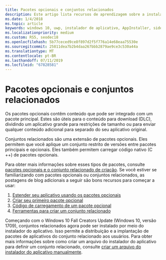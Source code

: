 ```yaml
---
title: Pacotes opcionais e conjuntos relacionados
description: Este artigo lista recursos de aprendizagem sobre a instalação conjuntos relacionados por meio do instalador do aplicativo.
ms.date: 1/4/2018
ms.topic: article
keywords: windows 10, uwp, instalador de aplicativo, AppInstaller, sideload, conjunto relacionado, pacotes opcionais
ms.localizationpriority: medium
ms.custom: RS5, seodec18
ms.openlocfilehash: 5b77ceced9ce8f897d2f5f776a14e68eaa75530e
ms.sourcegitcommit: 25811dea7b2b4daa267bbb2879ae9ce3c530a44a
ms.translationtype: MT
ms.contentlocale: pt-BR
ms.lasthandoff: 07/11/2019
ms.locfileid: "67828581"
---
```

# <a name="optional-packages-and-related-sets"></a>Pacotes opcionais e conjuntos relacionados

Os pacotes opcionais contêm conteúdo que pode ser integrado com um pacote principal. Estes são úteis para o conteúdo para download (DLC), dividindo um aplicativo grande para restrições de tamanho ou para enviar qualquer conteúdo adicional para separado do seu aplicativo original.

Conjuntos relacionados são uma extensão de pacotes opcionais. Eles permitem que você aplique um conjunto restrito de versões entre pacotes principais e opcionais. Eles também permitem carregar código nativo (C ++) de pacotes opcionais.

Para obter mais informações sobre esses tipos de pacotes, consulte [pacotes opcionais e o conjunto relacionado de criação](https://docs.microsoft.com/windows/uwp/packaging/optional-packages). Se você estiver se familiarizando com pacotes opcionais ou conjuntos relacionados, as postagens de blog adicionais a seguir são bons recursos para começar a usar:

1.  [Estender seu aplicativo usando os pacotes opcionais](https://blogs.msdn.microsoft.com/appinstaller/2017/04/05/uwpoptionalpackages/)
2.  [Criar seu primeiro pacote opcional](https://blogs.msdn.microsoft.com/appinstaller/2017/05/09/build-your-first-optional-package/)
3.  [Código de carregamento de um pacote opcional](https://blogs.msdn.microsoft.com/appinstaller/2017/05/11/loading-code-from-an-optional-package/)
4.  [Ferramentas para criar um conjunto relacionado](https://blogs.msdn.microsoft.com/appinstaller/2017/05/12/tooling-to-create-a-related-set/)

Começando com o Windows 10 Fall Creators Update (Windows 10, versão 1709), conjuntos relacionados agora pode ser instalado por meio do instalador do aplicativo. Isso permite a distribuição e a implantação de pacotes de aplicativos do conjunto relacionado aos usuários. Para obter mais informações sobre como criar um arquivo do instalador do aplicativo para definir um conjunto relacionado, consulte [criar um arquivo do instalador do aplicativo manualmente](how-to-create-appinstaller-file.md).
